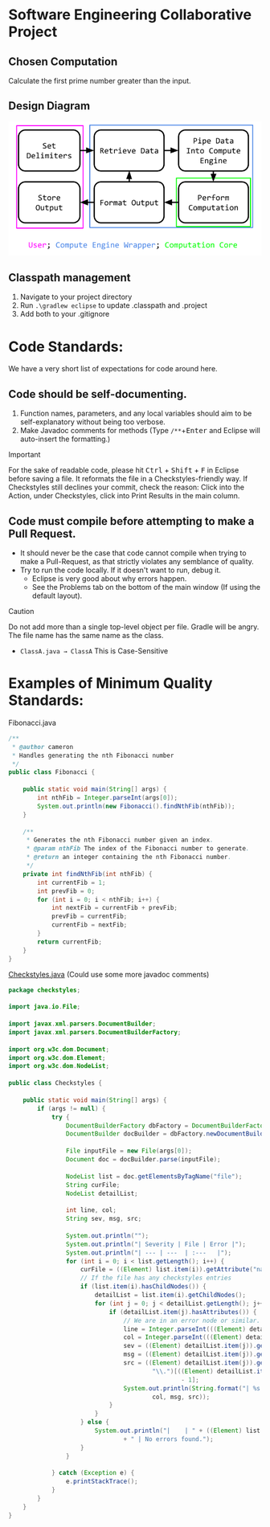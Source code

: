 # Software Engineering Collaborative Project

## Chosen Computation
Calculate the first prime number greater than the input.
## Design Diagram
<picture>
  <source media="(prefers-color-scheme: dark)" srcset="https://github.com/Mario64iscool2/SE-Collab-Project/blob/next-prime/Systems%20Diagram%20(Dark).png">
  <img alt="Shows the system design diagram." src="https://github.com/Mario64iscool2/SE-Collab-Project/blob/next-prime/Systems%20Diagram%20(Light).png">
</picture>

## Classpath management
1. Navigate to your project directory
2. Run `.\gradlew eclipse` to update .classpath and .project
3. Add both to your .gitignore

# Code Standards:
We have a very short list of expectations for code around here.
## Code should be self-documenting.
1. Function names, parameters, and any local variables should aim to be self-explanatory without being too verbose.
2. Make Javadoc comments for methods (Type `/**`+<kbd>Enter</kbd> and Eclipse will auto-insert the formatting.)
> [!IMPORTANT]
> For the sake of readable code, please hit <kbd>Ctrl</kbd> + <kbd>Shift</kbd> + <kbd>F</kbd> in Eclipse before saving a file. It reformats the file in a Checkstyles-friendly way.
> If Checkstyles still declines your commit, check the reason: Click into the Action, under Checkstyles, click into Print Results in the main column.
## Code must compile before attempting to make a Pull Request.
- It should never be the case that code cannot compile when trying to make a Pull-Request, as that strictly violates any semblance of quality.
- Try to run the code locally. If it doesn't want to run, debug it.
  - Eclipse is very good about why errors happen.
  - See the Problems tab on the bottom of the main window (If using the default layout).
> [!CAUTION]
> Do not add more than a single top-level object per file. Gradle will be angry.
> The file name has the same name as the class.
> - `ClassA.java → ClassA`
> This is Case-Sensitive

# Examples of Minimum Quality Standards:
Fibonacci.java
```java
/**
 * @author cameron
 * Handles generating the nth Fibonacci number
 */
public class Fibonacci {

	public static void main(String[] args) {
		int nthFib = Integer.parseInt(args[0]);
		System.out.println(new Fibonacci().findNthFib(nthFib));
	}

	/**
	 * Generates the nth Fibonacci number given an index.
	 * @param nthFib The index of the Fibonacci number to generate.
	 * @return an integer containing the nth Fibonacci number.
	 */
	private int findNthFib(int nthFib) {
		int currentFib = 1;
		int prevFib = 0;
		for (int i = 0; i < nthFib; i++) {
			int nextFib = currentFib + prevFib;
			prevFib = currentFib;
			currentFib = nextFib;
		}
		return currentFib;
	}
}

```
[Checkstyles.java](https://github.com/Mario64iscool2/SE-Collab-Project/blob/main/src/checkstyles/Checkstyles.java) (Could use some more javadoc comments)
```java
package checkstyles;

import java.io.File;

import javax.xml.parsers.DocumentBuilder;
import javax.xml.parsers.DocumentBuilderFactory;

import org.w3c.dom.Document;
import org.w3c.dom.Element;
import org.w3c.dom.NodeList;

public class Checkstyles {

	public static void main(String[] args) {
		if (args != null) {
			try {
				DocumentBuilderFactory dbFactory = DocumentBuilderFactory.newInstance();
				DocumentBuilder docBuilder = dbFactory.newDocumentBuilder();

				File inputFile = new File(args[0]);
				Document doc = docBuilder.parse(inputFile);

				NodeList list = doc.getElementsByTagName("file");
				String curFile;
				NodeList detailList;

				int line, col;
				String sev, msg, src;

				System.out.println("");
				System.out.println("| Severity | File | Error |");
				System.out.println("| --- | ---  | :---   |");
				for (int i = 0; i < list.getLength(); i++) {
					curFile = ((Element) list.item(i)).getAttribute("name").split("/./")[1];
					// If the file has any checkstyles entries
					if (list.item(i).hasChildNodes()) {
						detailList = list.item(i).getChildNodes();
						for (int j = 0; j < detailList.getLength(); j++) {
							if (detailList.item(j).hasAttributes()) {
								// We are in an error node or similar.
								line = Integer.parseInt(((Element) detailList.item(j)).getAttribute("line"));
								col = Integer.parseInt(((Element) detailList.item(j)).getAttribute("column"));
								sev = ((Element) detailList.item(j)).getAttribute("severity");
								msg = ((Element) detailList.item(j)).getAttribute("message");
								src = ((Element) detailList.item(j)).getAttribute("source").split(
										"\\.")[((Element) detailList.item(j)).getAttribute("source").split("\\.").length
												- 1];
								System.out.println(String.format("| %s | %s | [%d,%d] %s <%s> |", sev, curFile, line,
										col, msg, src));
							}
						}
					} else {
						System.out.println("|    | " + ((Element) list.item(i)).getAttribute("name").split("/./")[1]
								+ " | No errors found.");
					}
				}

			} catch (Exception e) {
				e.printStackTrace();
			}
		}
	}
}
```
